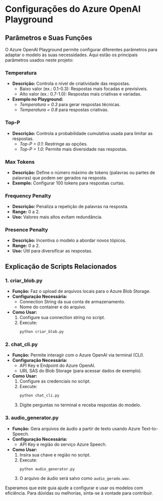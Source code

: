 # Configurações do Azure OpenAI Playground

## Parâmetros e Suas Funções

O Azure OpenAI Playground permite configurar diferentes parâmetros para adaptar o modelo às suas necessidades. Aqui estão os principais parâmetros usados neste projeto:

### **Temperatura**
- **Descrição:** Controla o nível de criatividade das respostas.
  - Baixo valor (ex.: 0.1-0.3): Respostas mais focadas e previsíveis.
  - Alto valor (ex.: 0.7-1.0): Respostas mais criativas e variadas.
- **Exemplo no Playground:** 
  - *Temperatura = 0.3* para gerar respostas técnicas.
  - *Temperatura = 0.8* para respostas criativas.

### **Top-P**
- **Descrição:** Controla a probabilidade cumulativa usada para limitar as respostas.
  - *Top-P = 0.1*: Restringe as opções.
  - *Top-P = 1.0*: Permite mais diversidade nas respostas.

### **Max Tokens**
- **Descrição:** Define o número máximo de tokens (palavras ou partes de palavras) que podem ser gerados na resposta.
- **Exemplo:** Configurar 100 tokens para respostas curtas.

### **Frequency Penalty**
- **Descrição:** Penaliza a repetição de palavras na resposta.
- **Range:** 0 a 2.
- **Uso:** Valores mais altos evitam redundância.

### **Presence Penalty**
- **Descrição:** Incentiva o modelo a abordar novos tópicos.
- **Range:** 0 a 2.
- **Uso:** Útil para diversificar as respostas.

## Explicação de Scripts Relacionados

### **1. criar_blob.py**
- **Função:** Faz o upload de arquivos locais para o Azure Blob Storage.
- **Configuração Necessária:**
  - Connection String da sua conta de armazenamento.
  - Nome do container e do arquivo.
- **Como Usar:**
  1. Configure sua connection string no script.
  2. Execute:
     ```bash
     python criar_blob.py
     ```

### **2. chat_cli.py**
- **Função:** Permite interagir com o Azure OpenAI via terminal (CLI).
- **Configuração Necessária:**
  - API Key e Endpoint do Azure OpenAI.
  - URL SAS do Blob Storage (para acessar dados de exemplo).
- **Como Usar:**
  1. Configure as credenciais no script.
  2. Execute:
     ```bash
     python chat_cli.py
     ```
  3. Digite perguntas no terminal e receba respostas do modelo.

### **3. audio_generator.py**
- **Função:** Gera arquivos de áudio a partir de texto usando Azure Text-to-Speech.
- **Configuração Necessária:**
  - API Key e região do serviço Azure Speech.
- **Como Usar:**
  1. Insira sua chave e região no script.
  2. Execute:
     ```bash
     python audio_generator.py
     ```
  3. O arquivo de áudio será salvo como `audio_gerado.wav`.

Esperamos que este guia ajude a configurar e usar os modelos com eficiência. Para dúvidas ou melhorias, sinta-se à vontade para contribuir.

